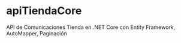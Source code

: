 # apiTiendaCore
API de Comunicaciones Tienda en .NET Core con Entity Framework, AutoMapper, Paginación
